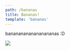 ```yaml
---
path: /bananas
title: Bananas!
template: 'bananas'
---
```

banananananananananas :D

![](/assets/attenbeach.jpg)
